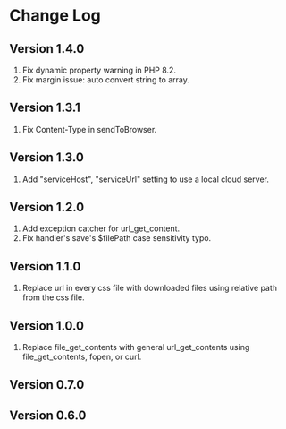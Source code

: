 # Change Log

## Version 1.4.0
1. Fix dynamic property warning in PHP 8.2.
2. Fix margin issue: auto convert string to array. 

## Version 1.3.1
1. Fix Content-Type in sendToBrowser.

## Version 1.3.0
1. Add "serviceHost", "serviceUrl" setting to use a local cloud server.

## Version 1.2.0
1. Add exception catcher for url_get_content.
2. Fix handler's save's $filePath case sensitivity typo.

## Version 1.1.0

1. Replace url in every css file with downloaded files using relative path from the css file.

## Version 1.0.0

1. Replace file_get_contents with general url_get_contents using file_get_contents, fopen, or curl.

## Version 0.7.0

## Version 0.6.0